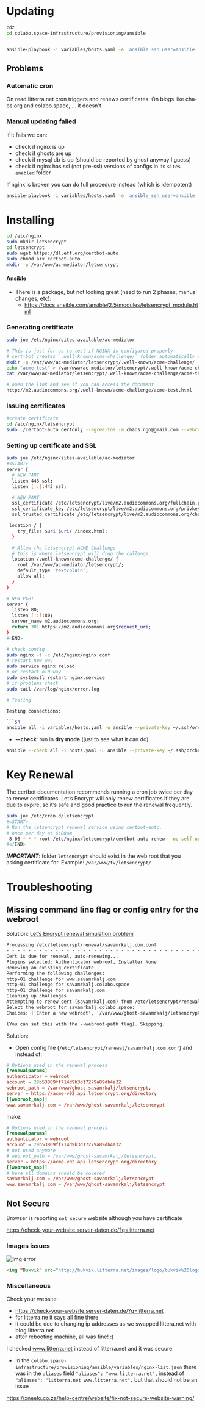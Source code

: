 # Updating

```sh
cdz
cd colabo.space-infrastructure/provisioning/ansible


ansible-playbook -i variables/hosts.yaml -e 'ansible_ssh_user=ansible' --private-key ~/.ssh/orchestration-iaas-no.pem --extra-vars '{"active_hosts_groups": ["blogs"]}' --tags 'create_ssl' playbooks/nginx.yml
```

## Problems

### Automatic cron

On read.litterra.net cron triggers and renews certificates. On blogs like cha-os.org and colabo.space, ... it doesn't

### Manual updating failed

if it fails we can:
+ check if nginx is up
+ check if ghosts are up
+ check if mysql db is up (should be reported by ghost anyway I guess)
+ check if nginx has ssl (not pre-ssl) versions of configs in its `sites-enabled` folder

If nginx is broken you can do full procedure instead (which is idempotent)

```sh
ansible-playbook -i variables/hosts.yaml -e 'ansible_ssh_user=ansible' --private-key ~/.ssh/orchestration-iaas-no.pem --extra-vars '{"active_hosts_groups": ["blogs"]}' --tags 'create_ssl' playbooks/nginx.yml
```

# Installing

```sh
cd /etc/nginx
sudo mkdir letsencrypt
cd letsencrypt
sudo wget https://dl.eff.org/certbot-auto
sudo chmod a+x certbot-auto
mkdir -p /var/www/ac-mediator/letsencrypt
```

#### Ansible

+ There is a package, but not looking great (need to run 2 phases, manual changes, etc): 
  + https://docs.ansible.com/ansible/2.5/modules/letsencrypt_module.html

### Generating certificate

```sh
sudo joe /etc/nginx/sites-available/ac-mediator

# This is just for us to test if NGINX is configured properly
# cert-bot creates `.well-known/acme-challenge/` folder automatically and removes it afterwards, together with challenges
mkdir -p /var/www/ac-mediator/letsencrypt/.well-known/acme-challenge/
echo "acme test" > /var/www/ac-mediator/letsencrypt/.well-known/acme-challenge/acme-test.html
cat /var/www/ac-mediator/letsencrypt/.well-known/acme-challenge/acme-test.html

# open the link and see if you can access the document
http://m2.audiocommons.org/.well-known/acme-challenge/acme-test.html
```

### Issuing certificates

```sh
#create certificate
cd /etc/nginx/letsencrypt
sudo ./certbot-auto certonly --agree-tos -m chaos.ngo@gmail.com --webroot -w /var/www/ac-mediator/letsencrypt -d m2.audiocommons.org
```

### Setting up certificate and SSL

```sh
sudo joe /etc/nginx/sites-available/ac-mediator
#<START>
server {
  # NEW PART
  listen 443 ssl;
  listen [::]:443 ssl; 

  # NEW PART
  ssl_certificate /etc/letsencrypt/live/m2.audiocommons.org/fullchain.pem;
  ssl_certificate_key /etc/letsencrypt/live/m2.audiocommons.org/privkey.pem;
  ssl_trusted_certificate /etc/letsencrypt/live/m2.audiocommons.org/chain.pem;

 location / {
    try_files $uri $uri/ /index.html;
  }

  # Allow the letsencrypt ACME Challenge
  # this is where letsencrypt will drop the callenge
  location /.well-known/acme-challenge/ {
    root /var/www/ac-mediator/letsencrypt/;
    default_type 'text/plain';
    allow all;
  }
}

# NEW PART
server {
  listen 80; 
  listen [::]:80; 
  server_name m2.audiocommons.org;
  return 301 https://m2.audiocommons.org$request_uri;
}
#<END>

# check config
sudo nginx -t -c /etc/nginx/nginx.conf
# restart new way
sudo service nginx reload
# or restart old way
sudo systemctl restart nginx.service
# if problems check
sudo tail /var/log/nginx/error.log

# Testing

Testing connections:

```sh
ansible all -i variables/hosts.yaml -u ansible --private-key ~/.ssh/orchestration-iaas-no.pem -m ping
```

+ **--check**: run in **dry mode** (just to see what it can do)

```sh
ansible --check all -i hosts.yaml -u ansible --private-key ~/.ssh/orchestration-iaas-no.pem -m ping
```

# Key Renewal

The certbot documentation recommends running a cron job twice per day to renew certificates. Let’s Encrypt will only renew certificates if they are due to expire, so it’s safe and good practice to run the renewal frequently.

```sh
sudo joe /etc/cron.d/letsencrypt
#<START>
# Run the letsencrypt renewal service using certbot-auto.
# once per day at 6:08am
 8 06 * * * root /etc/nginx/letsencrypt/certbot-auto renew --no-self-upgrade --post-hook '/bin/systemctl reload nginx.service'
#</END>
```

***IMPORTANT***: folder `letsencrypt` should exist in the web root that you asking certificate for. Example: `/var/www/fv/letsencrypt/`

# Troubleshooting

## Missing command line flag or config entry for the webroot

Solution: [Let’s Encrypt renewal simulation problem](https://community.letsencrypt.org/t/lets-encrypt-renewal-simulation-problem/43784/3)

```txt
Processing /etc/letsencrypt/renewal/savamrkalj.com.conf
- - - - - - - - - - - - - - - - - - - - - - - - - - - - - - - - - - - - - - - -
Cert is due for renewal, auto-renewing...
Plugins selected: Authenticator webroot, Installer None
Renewing an existing certificate
Performing the following challenges:
http-01 challenge for www.savamrkalj.com
http-01 challenge for savamrkalj.colabo.space
http-01 challenge for savamrkalj.com
Cleaning up challenges
Attempting to renew cert (savamrkalj.com) from /etc/letsencrypt/renewal/savamrkalj.com.conf produced an unexpected error: Missing command line flag or config entry for this setting:
Select the webroot for savamrkalj.colabo.space:
Choices: ['Enter a new webroot', '/var/www/ghost-savamrkalj/letsencrypt']

(You can set this with the --webroot-path flag). Skipping.
```

Solution:
+ Open config file (`/etc/letsencrypt/renewal/savamrkalj.com.conf`) and instead of:

```conf
# Options used in the renewal process
[renewalparams]
authenticator = webroot
account = 29b53809ff714d9b3d17279a89db4a32
webroot_path = /var/www/ghost-savamrkalj/letsencrypt,
server = https://acme-v02.api.letsencrypt.org/directory
[[webroot_map]]
www.savamrkalj.com = /var/www/ghost-savamrkalj/letsencrypt
```

make:

```conf
# Options used in the renewal process
[renewalparams]
authenticator = webroot
account = 29b53809ff714d9b3d17279a89db4a32
# not used anymore
# webroot_path = /var/www/ghost-savamrkalj/letsencrypt,
server = https://acme-v02.api.letsencrypt.org/directory
[[webroot_map]]
# here all domains should be covered
savamrkalj.com = /var/www/ghost-savamrkalj/letsencrypt
www.savamrkalj.com = /var/www/ghost-savamrkalj/letsencrypt
```

## Not Secure

Browser is reporting `not secure` website although you have certificate

https://check-your-website.server-daten.de/?q=litterra.net

### Images issues

![Img error](./images/security-images.png)

```html
<img "Bukvik" src="http://bukvik.litterra.net/images/logo/bukvik%20logo.jpg" width="15%" />
```

### Miscellaneous

Check your website:
+ https://check-your-website.server-daten.de/?q=litterra.net
+ for litterra.ne it says all fine there
+ it could be due to changing ip addresses as we swapped littera.net with blog.litterra.net
+ after rebooting machine, all was fine! :)

I checked www.litterra.net instead of litterra.net and it was secure
+ In the `colabo.space-infrastructure/provisioning/ansible/variables/nginx-list.json` there was in the `aliases` field `"aliases": "www.litterra.net",` instead of `"aliases": "litterra.net www.litterra.net",` but that should not be an issue


https://xneelo.co.za/help-centre/website/fix-not-secure-website-warning/
